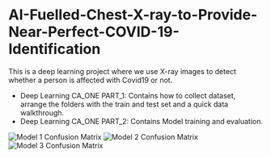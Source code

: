 # AI-Fuelled-Chest-X-ray-to-Provide-Near-Perfect-COVID-19-Identification
This is a deep learning project where we use X-ray images to detect whether a person is affected with Covid19 or not.

- Deep Learning CA_ONE PART_1: Contains how to collect dataset, arrange the folders with the train and test set and a quick data walkthrough. 
- Deep Learning CA_ONE PART_2: Contains Model training and evaluation.

![Model 1 Confusion Matrix](https://user-images.githubusercontent.com/53637541/126764153-bc1f5751-1126-4253-bf1f-9e5adba9f27c.png)
![Model 2 Confusion Matrix](https://user-images.githubusercontent.com/53637541/126764157-3401f739-3188-4de0-82dd-b8ccc1041d84.png)
![Model 3 Confusion Matrix](https://user-images.githubusercontent.com/53637541/126764158-1d0bfa6b-4816-401c-b79c-0583a5bbb582.png)

